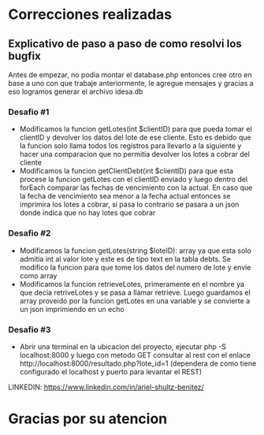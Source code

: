 # Correcciones realizadas
## Explicativo de paso a paso de como resolvi los bugfix
Antes de empezar, no podia montar el database.php entonces cree otro en base a uno con que trabaje anteriormente, le agregue mensajes y gracias a eso logramos generar el archivo idesa.db
### Desafio #1
 * Modificamos la funcion getLotes(int $clientID) para que pueda tomar el clientID y devolver los datos del lote de ese cliente. Esto es debido que la funcion solo llama todos los registros para llevarlo a la siguiente y hacer una comparacion que no permitia devolver los lotes a cobrar del cliente
 * Modificamos la funcion  getClientDebt(int $clientID) para que esta procese la funcion getLotes con el clientID enviado y luego dentro del forEach comparar las fechas de vencimiento con la actual. En caso que la fecha de vencimiento sea menor a la fecha actual entonces se imprimira los lotes a cobrar, si pasa lo contrario se pasara a un json donde indica que no hay lotes que cobrar


### Desafio #2
 * Modificamos la funcion getLotes(string $loteID): array ya que esta solo admitia int al valor lote y este es de tipo text en la tabla debts. Se modifico la funcion para que tome los datos del numero de lote y envie como array
 * Modificamos la funcion  retrieveLotes, primeramente en el nombre ya que decia retriveLotes y se pasa a llamar retrieve. Luego guardamos el array proveido por la funcion getLotes en una variable y se convierte a un json imprimiendo en un echo

### Desafio #3
* Abrir una terminal en la ubicacion del proyecto, ejecutar php -S localhost:8000 y luego con metodo GET consultar al rest con el enlace http://localhost:8000/resultado.php?lote_id=1 (dependera de como tiene configurado el localhost y puerto para levantar el REST)


LINKEDIN: https://www.linkedin.com/in/ariel-shultz-benitez/
# Gracias por su atencion
